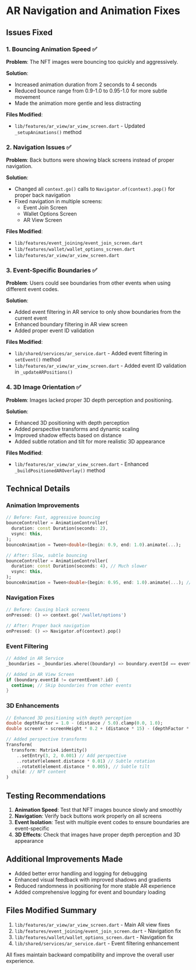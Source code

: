 # AR Navigation and Animation Fixes

## Issues Fixed

### 1. **Bouncing Animation Speed** ✅
**Problem**: The NFT images were bouncing too quickly and aggressively.

**Solution**: 
- Increased animation duration from 2 seconds to 4 seconds
- Reduced bounce range from 0.9-1.0 to 0.95-1.0 for more subtle movement
- Made the animation more gentle and less distracting

**Files Modified**:
- `lib/features/ar_view/ar_view_screen.dart` - Updated `_setupAnimations()` method

### 2. **Navigation Issues** ✅
**Problem**: Back buttons were showing black screens instead of proper navigation.

**Solution**: 
- Changed all `context.go()` calls to `Navigator.of(context).pop()` for proper back navigation
- Fixed navigation in multiple screens:
  - Event Join Screen
  - Wallet Options Screen  
  - AR View Screen

**Files Modified**:
- `lib/features/event_joining/event_join_screen.dart`
- `lib/features/wallet/wallet_options_screen.dart`
- `lib/features/ar_view/ar_view_screen.dart`

### 3. **Event-Specific Boundaries** ✅
**Problem**: Users could see boundaries from other events when using different event codes.

**Solution**:
- Added event filtering in AR service to only show boundaries from the current event
- Enhanced boundary filtering in AR view screen
- Added proper event ID validation

**Files Modified**:
- `lib/shared/services/ar_service.dart` - Added event filtering in `setEvent()` method
- `lib/features/ar_view/ar_view_screen.dart` - Added event ID validation in `_updateARPositions()`

### 4. **3D Image Orientation** ✅
**Problem**: Images lacked proper 3D depth perception and positioning.

**Solution**:
- Enhanced 3D positioning with depth perception
- Added perspective transforms and dynamic scaling
- Improved shadow effects based on distance
- Added subtle rotation and tilt for more realistic 3D appearance

**Files Modified**:
- `lib/features/ar_view/ar_view_screen.dart` - Enhanced `_buildPositionedAROverlay()` method

## Technical Details

### Animation Improvements
```dart
// Before: Fast, aggressive bouncing
bounceController = AnimationController(
  duration: const Duration(seconds: 2),
  vsync: this,
);
bounceAnimation = Tween<double>(begin: 0.9, end: 1.0).animate(...);

// After: Slow, subtle bouncing
bounceController = AnimationController(
  duration: const Duration(seconds: 4), // Much slower
  vsync: this,
);
bounceAnimation = Tween<double>(begin: 0.95, end: 1.0).animate(...); // More subtle range
```

### Navigation Fixes
```dart
// Before: Causing black screens
onPressed: () => context.go('/wallet/options')

// After: Proper back navigation
onPressed: () => Navigator.of(context).pop()
```

### Event Filtering
```dart
// Added in AR Service
_boundaries = _boundaries.where((boundary) => boundary.eventId == event.id).toList();

// Added in AR View Screen
if (boundary.eventId != currentEvent?.id) {
  continue; // Skip boundaries from other events
}
```

### 3D Enhancements
```dart
// Enhanced 3D positioning with depth perception
double depthFactor = 1.0 - (distance / 5.0).clamp(0.0, 1.0);
double screenY = screenHeight * 0.2 + (distance * 15) - (depthFactor * 50);

// Added perspective transforms
Transform(
  transform: Matrix4.identity()
    ..setEntry(3, 2, 0.001) // Add perspective
    ..rotateY(element.distance * 0.01) // Subtle rotation
    ..rotateX(element.distance * 0.005), // Subtle tilt
  child: // NFT content
)
```

## Testing Recommendations

1. **Animation Speed**: Test that NFT images bounce slowly and smoothly
2. **Navigation**: Verify back buttons work properly on all screens
3. **Event Isolation**: Test with multiple event codes to ensure boundaries are event-specific
4. **3D Effects**: Check that images have proper depth perception and 3D appearance

## Additional Improvements Made

- Added better error handling and logging for debugging
- Enhanced visual feedback with improved shadows and gradients
- Reduced randomness in positioning for more stable AR experience
- Added comprehensive logging for event and boundary loading

## Files Modified Summary

1. `lib/features/ar_view/ar_view_screen.dart` - Main AR view fixes
2. `lib/features/event_joining/event_join_screen.dart` - Navigation fix
3. `lib/features/wallet/wallet_options_screen.dart` - Navigation fix
4. `lib/shared/services/ar_service.dart` - Event filtering enhancement

All fixes maintain backward compatibility and improve the overall user experience.
